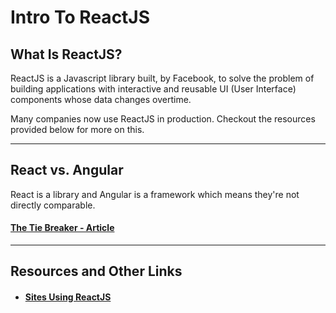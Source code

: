 # Intro To ReactJS


## What Is ReactJS?

ReactJS is a Javascript library built, by Facebook, to solve the problem of building applications with interactive and reusable UI (User Interface) components whose data changes overtime.

Many companies now use ReactJS in production. Checkout the resources provided below for more on this.


----


## React vs. Angular

React is a library and Angular is a framework which means they're not directly comparable. 

#### [The Tie Breaker - Article](https://www.airpair.com/angularjs/posts/angular-vs-react-the-tie-breaker)


----


## Resources and Other Links

- #### [Sites Using ReactJS](https://github.com/facebook/react/wiki/Sites-Using-React)